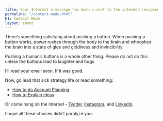 ```yaml
---
title: Your Internet e-message has been i-sent to the intended recipient.
permalink: "/contact-made.html"
h1: Contact Made
layout: about
---
```


There’s something satisfying about pushing a button. When pushing a button works, power rushes through the body to the brain and whooshes the brain into a state of glee and giddiness and invincibility.

Pushing a human’s buttons is a whole other thing. Please do not do this unless the buttons lead to laughter and hugs.

I’ll read your email soon. If it was good.

Now, go lead that sick strategy life or read something:
- [How to do Account Planning](how-to-do-account-planning-a-simple-approach/)
- [How to Explain Ideas](how-to-explain-an-idea/)


Or come hang on the Internet - [Twitter](http://www.twitter.com/markpollard), [Instagram](http://instagram.com/markpollard), and [LinkedIn](https://www.linkedin.com/company-beta/2559165/).

I hope all these choices didn’t paralyze you.
